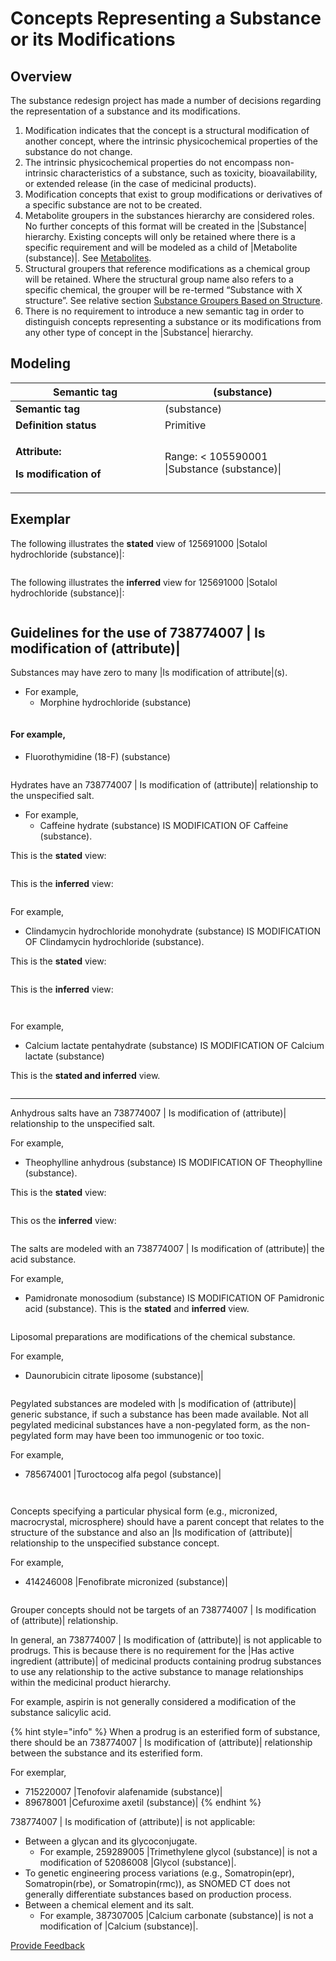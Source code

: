 # Concepts Representing a Substance or its Modifications

## Overview

The substance redesign project has made a number of decisions regarding the representation of a substance and its modifications.

1. Modification indicates that the concept is a structural modification of another concept, where the intrinsic physicochemical properties of the substance do not change.
2. The intrinsic physicochemical properties do not encompass non-intrinsic characteristics of a substance, such as toxicity, bioavailability, or extended release (in the case of medicinal products).
3. Modification concepts that exist to group modifications or derivatives of a specific substance are not to be created.
4. Metabolite groupers in the substances hierarchy are considered roles. No further concepts of this format will be created in the |Substance| hierarchy. Existing concepts will only be retained where there is a specific requirement and will be modeled as a child of |Metabolite (substance)|. See [Metabolites](../guidelines-for-specific-substance-types/metabolites.md).
5. Structural groupers that reference modifications as a chemical group will be retained. Where the structural group name also refers to a specific chemical, the grouper will be re-termed “Substance with X structure”. See relative section [Substance Groupers Based on Structure](substance-groupers-based-on-structure.md).
6. There is no requirement to introduce a new semantic tag in order to distinguish concepts representing a substance or its modifications from any other type of concept in the |Substance| hierarchy.

## Modeling

<table data-header-hidden><thead><tr><th width="223.09765625">Semantic tag</th><th>(substance)</th></tr></thead><tbody><tr><td><strong>Semantic tag</strong></td><td>(substance)</td></tr><tr><td><strong>Definition status</strong></td><td>Primitive</td></tr><tr><td><p><strong>Attribute:</strong> </p><p><strong>Is modification of</strong></p></td><td>Range: &#x3C; 105590001 |Substance (substance)|</td></tr></tbody></table>

## Exemplar

The following illustrates the **stated** view of 125691000 |Sotalol hydrochloride (substance)|:

<figure><img src="../../../../../../.gitbook/assets/image (113).png" alt=""><figcaption></figcaption></figure>

The following illustrates the **inferred** view for 125691000 |Sotalol hydrochloride (substance)|:

<figure><img src="../../../../../../.gitbook/assets/image (114).png" alt=""><figcaption></figcaption></figure>

## Guidelines for the use of 738774007 | Is modification of (attribute)|

Substances may have zero to many |Is modification of attribute|(s).

* For example,
  * Morphine hydrochloride (substance)

<figure><img src="../../../../../../.gitbook/assets/image (115).png" alt=""><figcaption></figcaption></figure>

#### For example,

* Fluorothymidine (18-F) (substance)

<figure><img src="../../../../../../.gitbook/assets/image (116).png" alt=""><figcaption></figcaption></figure>

Hydrates have an 738774007 | Is modification of (attribute)| relationship to the unspecified salt.

* For example,
  * Caffeine hydrate (substance) IS MODIFICATION OF Caffeine (substance).&#x20;

This is the **stated** view:

<figure><img src="../../../../../../.gitbook/assets/image (117).png" alt=""><figcaption></figcaption></figure>

This is the **inferred** view:

<figure><img src="../../../../../../.gitbook/assets/image (118).png" alt=""><figcaption></figcaption></figure>

For example,&#x20;

* Clindamycin hydrochloride monohydrate (substance) IS MODIFICATION OF Clindamycin hydrochloride (substance). &#x20;

&#x20;       This is the **stated** view:

<figure><img src="../../../../../../.gitbook/assets/image (119).png" alt=""><figcaption></figcaption></figure>

This is the **inferred** view:

<figure><img src="../../../../../../.gitbook/assets/image (120).png" alt=""><figcaption></figcaption></figure>

<figure><img src="../../../../../../authoring/substance/images/174691495%20(1).png" alt=""><figcaption></figcaption></figure>

For example,

* Calcium lactate pentahydrate (substance) IS MODIFICATION OF Calcium lactate (substance)

This is the **stated and inferred** view.

<figure><img src="../../../../../../.gitbook/assets/image (121).png" alt=""><figcaption></figcaption></figure>

***

Anhydrous salts have an 738774007 | Is modification of (attribute)| relationship to the unspecified salt.

For example,

* Theophylline anhydrous (substance) IS MODIFICATION OF Theophylline (substance).

This is the **stated** view:

<figure><img src="../../../../../../.gitbook/assets/image (122).png" alt=""><figcaption></figcaption></figure>

This os the **inferred** view:

<figure><img src="../../../../../../.gitbook/assets/image (123).png" alt=""><figcaption></figcaption></figure>

The salts are modeled with an 738774007 | Is modification of (attribute)| the acid substance.

For example,

* Pamidronate monosodium (substance) IS MODIFICATION OF Pamidronic acid (substance). This is the **stated** and **inferred** view.

<figure><img src="../../../../../../.gitbook/assets/image (124).png" alt=""><figcaption></figcaption></figure>

Liposomal preparations are modifications of the chemical substance.

For example,

* Daunorubicin citrate liposome (substance)|

<figure><img src="../../../../../../.gitbook/assets/image (125).png" alt=""><figcaption></figcaption></figure>

Pegylated substances are modeled with |s modification of (attribute)| generic substance, if such a substance has been made available. Not all pegylated medicinal substances have a non-pegylated form, as the non-pegylated form may have been too immunogenic or too toxic.

For example,&#x20;

* 785674001 |Turoctocog alfa pegol (substance)|

<figure><img src="../../../../../../.gitbook/assets/image (126).png" alt=""><figcaption></figcaption></figure>

<figure><img src="../../../../../../authoring/substance/images/174691450.png" alt=""><figcaption></figcaption></figure>

Concepts specifying a particular physical form (e.g., micronized, macrocrystal, microsphere) should have a parent concept that relates to the structure of the substance and also an |Is modification of (attribute)| relationship to the unspecified substance concept.

For example,&#x20;

* 414246008 |Fenofibrate micronized (substance)|

<figure><img src="../../../../../../.gitbook/assets/image (127).png" alt=""><figcaption></figcaption></figure>

Grouper concepts should not be targets of an 738774007 | Is modification of (attribute)| relationship.

In general, an 738774007 | Is modification of (attribute)| is not applicable to prodrugs. This is because there is no requirement for the |Has active ingredient (attribute)| of medicinal products containing prodrug substances to use any relationship to the active substance to manage relationships within the medicinal product hierarchy.

For example, aspirin is not generally considered a modification of the substance salicylic acid.

{% hint style="info" %}
When a prodrug is an esterified form of substance, there should be an 738774007 | Is modification of (attribute)| relationship between the substance and its esterified form.

For exemplar,

* 715220007 |Tenofovir alafenamide (substance)|
* 89678001 |Cefuroxime axetil (substance)|
{% endhint %}

738774007 | Is modification of (attribute)| is not applicable:

* Between a glycan and its glycoconjugate.
  * For example, 259289005 |Trimethylene glycol (substance)| is not a modification of 52086008 |Glycol (substance)|.
* To genetic engineering process variations (e.g., Somatropin(epr), Somatropin(rbe), or Somatropin(rmc)), as SNOMED CT does not generally differentiate substances based on production process.
* Between a chemical element and its salt.
  * For example, 387307005 |Calcium carbonate (substance)| is not a modification of |Calcium (substance)|.






<a href="https://docs.google.com/forms/d/e/1FAIpQLScTmbZIf0UEQwYDkY27EEWBkaiYkHSbR0_9DmFrMLXoQLyL7Q/viewform?usp=pp_url&entry.1767247133=SCT+Editorial+Guide&entry.670899847=Concepts%20Representing%20a%20Substance%20or%20its%20Modifications" class="button primary">Provide Feedback</a>
